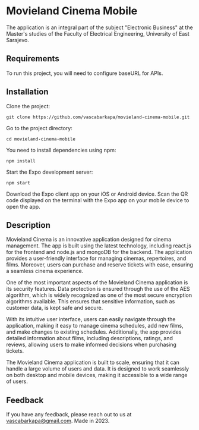 # Movieland Cinema Mobile
The application is an integral part of the subject "Electronic Business" at the Master's studies of the Faculty of Electrical Engineering, University of East Sarajevo.


## Requirements
To run this project, you will need to configure baseURL for APIs.

## Installation
Clone the project:
```
git clone https://github.com/vascabarkapa/movieland-cinema-mobile.git
```

Go to the project directory:
```
cd movieland-cinema-mobile
```

You need to install dependencies using npm:
```
npm install
```

Start the Expo development server:
```
npm start
```

Download the Expo client app on your iOS or Android device.
Scan the QR code displayed on the terminal with the Expo app on your mobile device to open the app.


## Description
Movieland Cinema is an innovative application designed for cinema management. The app is built using the latest technology, including react.js for the frontend and node.js and mongoDB for the backend. The application provides a user-friendly interface for managing cinemas, repertoires, and films. Moreover, users can purchase and reserve tickets with ease, ensuring a seamless cinema experience.

One of the most important aspects of the Movieland Cinema application is its security features. Data protection is ensured through the use of the AES algorithm, which is widely recognized as one of the most secure encryption algorithms available. This ensures that sensitive information, such as customer data, is kept safe and secure.

With its intuitive user interface, users can easily navigate through the application, making it easy to manage cinema schedules, add new films, and make changes to existing schedules. Additionally, the app provides detailed information about films, including descriptions, ratings, and reviews, allowing users to make informed decisions when purchasing tickets.

The Movieland Cinema application is built to scale, ensuring that it can handle a large volume of users and data. It is designed to work seamlessly on both desktop and mobile devices, making it accessible to a wide range of users.

## Feedback
If you have any feedback, please reach out to us at vascabarkapa@gmail.com. Made in 2023.

